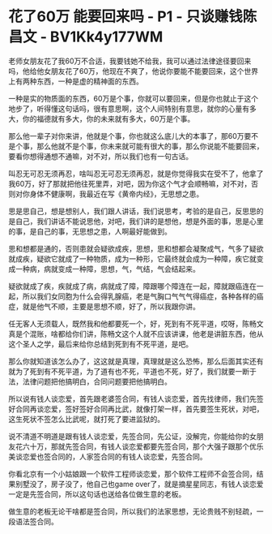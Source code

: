 # 花了60万 能要回来吗 - P1 - 只谈赚钱陈昌文 - BV1Kk4y177WM

老师女朋友花了我60万不合适，我要钱她不给我，我可以通过法律途径要回来吗，他给他女朋友花了60万，他现在不爽了，他说你要能不能要回来，这个世界上有两种东西，一种是虚的精神面的东西。

一种是实的物质面的东西，60万是个事，你就可以要回来，但是你也就止于这个地步了，听得懂这句话吗，很有意思啊，这个人间特别有意思，就你的心量有多大，你的福德就有多大，你的未来就有多大，60万是个事。

那么他一辈子对你来讲，他就是个事，你也就这么底儿大的本事了，那60万要不是个事，那么他就不是个事，你未来就可能有很大的事，那么你说能不能要回来，要看你想得通想不通嘛，对不对，所以我们也有一句古话。

叫忍无可忍无须再忍，啥叫忍无可忍无须再忍，就是你觉得我实在受不了，他拿了我60万，好了那就把他往死里弄，对吧，因为你这个气才会顺畅嘛，对不对，否则对你身体不健康啊，我最近在写《黄帝内经》，无思想之患。

思是思自己，想是想别人，我们跟人讲话，我们说思考，考验的是自己，反思思的是自己，我们讲话不能说思他，对吧，我们讲的是想他，想是外面的事，思是心里的事，是自己的事，无思想之患，人啊最好能做到。

思和想都是通的，否则患就会疑欲成疾，思想，思和想都会凝聚成气，气多了疑欲就成疾，疑欲它就成了一种物质，成为一种形，它最终就会成为一种障，疾它就变成一种病，病就变成一种障，思想，气，气结，气会结起来。

疑欲就成了疾，疾就成了病，病就成了障，障跟哪个障连在一起，障就跟癌连在一起，所以我们女同胞为什么会得乳腺癌，老是气胸口气气气得癌症，各种各样的癌症，就是他气不顺，主要是思想不顺，好了，所以我跟你讲。

任无客人无须载人，既然我和他都要死一个，好，死到有不死平道，哎呀，陈畅文真是个混账，啥都给你们讲，陈畅文这个人就不应该讲课，他老是讲脏东西，他从这个圣人之学，最后来给你总结到死到有不死平道，是吧。

那么你就知道该怎么办了，这这就是真理，真理就是这么恐怖，那么后面其实还有就为了死到有不死平道，为了道有也不死，平道也不死，好了，我们就要一断于法，法律问题把他搞明白，合同问题要把他搞明白。

所以说有钱人谈恋爱，首先跟老婆签合同，有钱人谈恋爱，首先找律师，我们先签好合同再谈恋爱，签好签好合同再比武，就像打架一样，首先要签生死状，对吧，这生死状不签怎么比武呢，就打死了要进监狱的。

说不清道不明道是跟有钱人谈恋爱，先签合同，先公证，没解完，你能给你的女朋友花六十万，那就先签合同，有钱人谈恋爱都要先签合同，那个大强子跟那个优乐美谈恋爱也签合同的，人家签合同的有钱人谈恋爱，先签合同。

你看北京有一个小姑娘跟一个软件工程师谈恋爱，那个软件工程师不会签合同，结果别墅没了，房子没了，他自己也game over了，就是摘星星同志，有钱人谈恋爱一定是先签合同，所以这句话也送给各位做生意的老板。

做生意的老板无论干啥都是签合同，所以我们的法家思想，无论贵贱不别轻疏，一段语法签合同。